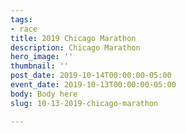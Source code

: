 ```yaml
---
tags:
- race
title: 2019 Chicago Marathon
description: Chicago Marathon
hero_image: ''
thumbnail: ''
post_date: 2019-10-14T00:00:00-05:00
event_date: 2019-10-13T00:00:00-05:00
body: Body here
slug: 10-13-2019-chicago-marathon

---
```

